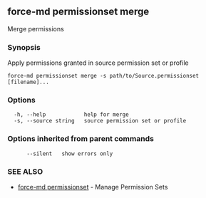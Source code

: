 ## force-md permissionset merge

Merge permissions

### Synopsis

Apply permissions granted in source permission set or profile

```
force-md permissionset merge -s path/to/Source.permissionset [filename]...
```

### Options

```
  -h, --help            help for merge
  -s, --source string   source permission set or profile
```

### Options inherited from parent commands

```
      --silent   show errors only
```

### SEE ALSO

* [force-md permissionset](force-md_permissionset.md)	 - Manage Permission Sets

